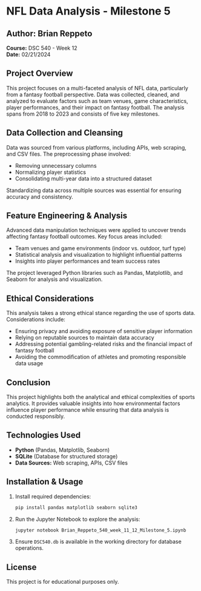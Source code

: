 # NFL Data Analysis - Milestone 5

## Author: Brian Reppeto  
**Course:** DSC 540 - Week 12  
**Date:** 02/21/2024  

## Project Overview  
This project focuses on a multi-faceted analysis of NFL data, particularly from a fantasy football perspective. Data was collected, cleaned, and analyzed to evaluate factors such as team venues, game characteristics, player performances, and their impact on fantasy football. The analysis spans from 2018 to 2023 and consists of five key milestones.

## Data Collection and Cleansing  
Data was sourced from various platforms, including APIs, web scraping, and CSV files. The preprocessing phase involved:  
- Removing unnecessary columns  
- Normalizing player statistics  
- Consolidating multi-year data into a structured dataset  

Standardizing data across multiple sources was essential for ensuring accuracy and consistency.

## Feature Engineering & Analysis  
Advanced data manipulation techniques were applied to uncover trends affecting fantasy football outcomes. Key focus areas included:  
- Team venues and game environments (indoor vs. outdoor, turf type)  
- Statistical analysis and visualization to highlight influential patterns  
- Insights into player performances and team success rates  

The project leveraged Python libraries such as Pandas, Matplotlib, and Seaborn for analysis and visualization.

## Ethical Considerations  
This analysis takes a strong ethical stance regarding the use of sports data. Considerations include:  
- Ensuring privacy and avoiding exposure of sensitive player information  
- Relying on reputable sources to maintain data accuracy  
- Addressing potential gambling-related risks and the financial impact of fantasy football  
- Avoiding the commodification of athletes and promoting responsible data usage  

## Conclusion  
This project highlights both the analytical and ethical complexities of sports analytics. It provides valuable insights into how environmental factors influence player performance while ensuring that data analysis is conducted responsibly.

## Technologies Used  
- **Python** (Pandas, Matplotlib, Seaborn)  
- **SQLite** (Database for structured storage)  
- **Data Sources:** Web scraping, APIs, CSV files  

## Installation & Usage  
1. Install required dependencies:  
   ```bash
   pip install pandas matplotlib seaborn sqlite3
   ```
2. Run the Jupyter Notebook to explore the analysis:  
   ```bash
   jupyter notebook Brian_Reppeto_540_week_11_12_Milestone_5.ipynb
   ```
3. Ensure `DSC540.db` is available in the working directory for database operations.

## License  
This project is for educational purposes only.
